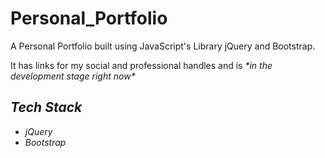 # Personal_Portfolio

<p>A Personal Portfolio built using JavaScript's Library jQuery and Bootstrap.</p>

<p>It has links for my social and professional handles and is <em>*in the development stage right now*<em></p>

## Tech Stack

<ul>
<li> jQuery </li>
<li> Bootstrap </li>
</ul>

